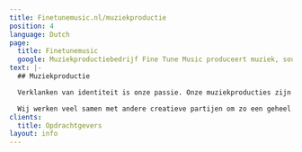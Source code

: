 ```yaml
---
title: Finetunemusic.nl/muziekproductie
position: 4
language: Dutch
page:
  title: Finetunemusic
  google: Muziekproductiebedrijf Fine Tune Music produceert muziek, sounds en voice overs voor o.a. radio- en tv-commercials, films en games. Check gerust ons portfolio.
text: |-
  ## Muziekproductie

  Verklanken van identiteit is onze passie. Onze muziekproducties zijn maatwerk voor uiteenlopende projecten. Van radio- en tv-commercials tot filmmuziek, van interactief sound design voor games tot theatervoorstellingen. We houden van de verbazing van klanten die ontdekken dat muziek het imago van een bedrijf of product hoorbaar kan maken.

  Wij werken veel samen met andere creatieve partijen om zo een geheel te creëren waarin het visuele en het auditieve elkaar versterken. We werkten onder andere met G2KxPIT, Sensu, N=5, Most Original Soundtracks, Talents for Brands, Club Guy and Roni, De Noorderlingen, Theater Young Ones en Sword GC.
clients:
  title: Opdrachtgevers
layout: info
---
```


